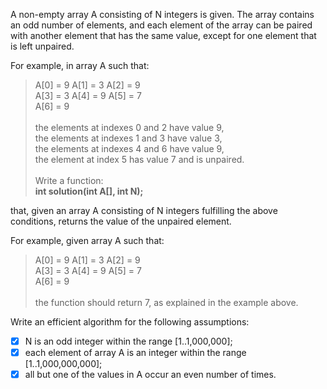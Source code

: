 A non-empty array A consisting of N integers is given. The array contains an odd number of elements, and each element of the array can be paired with another element that has the same value, except for one element that is left unpaired. <br/>

For example, in array A such that: <br/>

>  A[0] = 9  A[1] = 3  A[2] = 9 <br/>
>  A[3] = 3  A[4] = 9  A[5] = 7 <br/>
>  A[6] = 9 <br/><br/>
the elements at indexes 0 and 2 have value 9, <br/>
the elements at indexes 1 and 3 have value 3, <br/>
the elements at indexes 4 and 6 have value 9, <br/>
the element at index 5 has value 7 and is unpaired. <br/><br/>
Write a function:<br/>
>**int solution(int A[], int N);<br/>**

that, given an array A consisting of N integers fulfilling the above conditions, returns the value of the unpaired element.<br/>

For example, given array A such that:<br/>

>  A[0] = 9  A[1] = 3  A[2] = 9<br/>
>  A[3] = 3  A[4] = 9  A[5] = 7<br/>
>  A[6] = 9<br/><br/>
the function should return 7, as explained in the example above.<br/>

Write an efficient algorithm for the following assumptions:<br/>

- [x] N is an odd integer within the range [1..1,000,000];<br/>
- [x] each element of array A is an integer within the range [1..1,000,000,000];<br/>
- [x] all but one of the values in A occur an even number of times.<br/>

